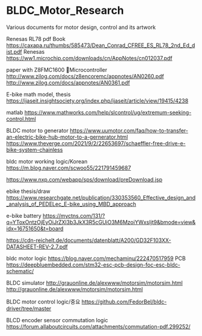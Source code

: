 # BLDC_Motor_Research
Various documents for motor design, control and its artwork


Renesas RL78 pdf Book
https://caxapa.ru/thumbs/585473/Dean_Conrad_CFREE_ES_RL78_2nd_Ed_dist.pdf
Renesas
https://ww1.microchip.com/downloads/cn/AppNotes/cn012037.pdf

paper with Z8FMC1600 Microcontroller
http://www.zilog.com/docs/z8encoremc/appnotes/AN0260.pdf
http://www.zilog.com/docs/appnotes/AN0361.pdf

E-bike math model, thesis
https://ijaseit.insightsociety.org/index.php/ijaseit/article/view/19415/4238


matlab
https://www.mathworks.com/help/slcontrol/ug/extremum-seeking-control.html

BLDC motor to generator
https://www.uumotor.com/faq/how-to-transfer-an-electric-bike-hub-motor-to-a-gernerator.html
https://www.theverge.com/2021/9/2/22653697/schaeffler-free-drive-e-bike-system-chainless


bldc motor working logic/Korean
https://m.blog.naver.com/scwoo55/221791459687

https://www.nxp.com/webapp/sps/download/preDownload.jsp

ebike thesis/draw
https://www.researchgate.net/publication/330353560_Effective_design_and_analysis_of_PEDELec_E-bike_using_MBD_approach

e-bike battery
https://myctns.com/131/?q=YToxOntzOjEyOiJrZXl3b3JkX3R5cGUiO3M6MzoiYWxsIjt9&bmode=view&idx=16751650&t=board

https://cdn-reichelt.de/documents/datenblatt/A200/GD32F103XX-DATASHEET-REV-2.7.pdf

bldc motor logic
https://blog.naver.com/mechaminu/222470517959
PCB
https://deepbluembedded.com/stm32-esc-pcb-design-foc-esc-bldc-schematic/


BLDC simulator
http://grauonline.de/alexwww/motorsim/motorsim.html
http://grauonline.de/alexwww/motorsim/motorsim.html

BLDC motor control logic/중요
https://github.com/FedorBel/bldc-driver/tree/master

BLCD encoder sensor commutation logic
https://forum.allaboutcircuits.com/attachments/commutation-pdf.299252/
